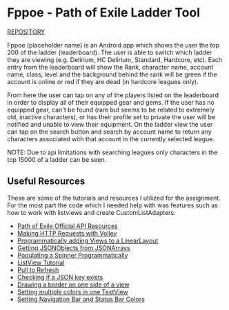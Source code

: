 # Fppoe - Path of Exile Ladder Tool

[REPOSITORY](https://github.com/neovas/Fppoe)

Fppoe (placeholder name) is an Android app which shows the user the top 200 of the ladder (leaderboard). The user 
is able to switch which ladder they are viewing (e.g. Delirium, HC Delirium, Standard, Hardcore, etc). Each entry from
the leaderboard will show the Rank, character name, account name, class, level and the background behind the rank will
be green if the account is online or red if they are dead (in hardcore leagues only).

From here the user can tap on any of the players listed on the leaderboard in order to display all of their equipped gear and gems. 
If the user has no equipped gear, can't be found (rare but seems to be related to extremely old, inactive characters),
or has their profile set to private the user will be notified and unable to view their equipment. On the ladder view the
user can tap on the search button and search by account name to return any characters associated with that account in 
the currently selected league. 

NOTE: Due to api limitations with searching leagues only characters in the top 15000 of a ladder can be seen.

## Useful Resources 
These are some of the tutorials and resources I utilized for the assignment. For the most part the code which I needed
help with was features such as how to work with listviews and create CustomListAdapters. 

* [Path of Exile Official API Resources](https://www.pathofexile.com/developer/docs/api-resources)
* [Making HTTP Requests with Volley](https://developer.android.com/training/volley/request)
* [Programmatically adding Views to a LinearLayout](https://en.proft.me/2016/08/28/how-programmatically-add-views-linearlayout-androi/)
* [Getting JSONObjects from JSONArrays](https://stackoverflow.com/questions/7634518/getting-jsonobject-from-jsonarray)
* [Populating a Spinner Programmatically](https://stackoverflow.com/questions/11920754/android-fill-spinner-from-java-code-programmatically)
* [ListView Tutorial](https://www.vogella.com/tutorials/AndroidListView/article.html)
* [Pull to Refresh](https://stackoverflow.com/questions/22387820/how-to-create-a-pull-to-refresh-into-a-listview)
* [Checking if a JSON key exists](https://stackoverflow.com/questions/17487205/how-to-check-if-a-json-key-exists)
* [Drawing a border on one side of a view](https://stackoverflow.com/questions/9211208/how-to-draw-border-on-just-one-side-of-a-linear-layout)
* [Setting multiple colors in one TextView](https://riptutorial.com/android/example/19946/single-textview-with-two-different-colors)
* [Setting Navigation Bar and Status Bar Colors](https://stackoverflow.com/questions/22192291/how-to-change-the-status-bar-color-in-android)

